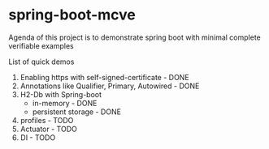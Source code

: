 # spring-boot-mcve
Agenda of this project is to demonstrate spring boot with minimal complete verifiable examples


List of quick demos

1. Enabling https with self-signed-certificate - DONE
2. Annotations like Qualifier, Primary, Autowired - DONE
3. H2-Db with Spring-boot
   - in-memory - DONE
   - persistent storage - DONE
4. profiles - TODO
5. Actuator - TODO
6. DI - TODO  